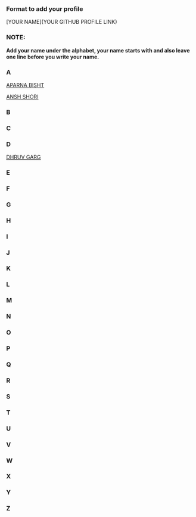 ### Format to add your profile
[YOUR NAME](YOUR GITHUB PROFILE LINK)

### NOTE:
<b>Add your name under the alphabet, your name starts with and also leave one line before you write your name.</b> <br>

### A
[APARNA BISHT](https://github.com/bishtaparna) 

[ANSH SHORI](https://github.com/anshshori2002)



### B


### C



### D
[DHRUV GARG](https://github.com/DhruvGarg9136)


### E



### F



### G



### H



### I



### J



### K



### L



### M



### N



### O



### P



### Q



### R



### S



### T



### U



### V



### W



### X



### Y



### Z



